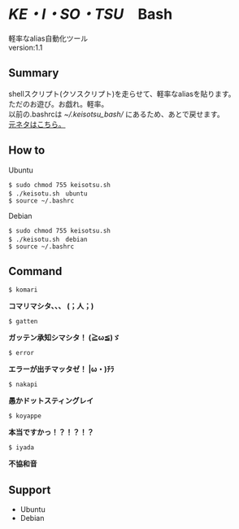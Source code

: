 # _KE・I・SO・TSU_　Bash   
軽率なalias自動化ツール   
version:1.1   

## Summary   
shellスクリプト(クソスクリプト)を走らせて、軽率なaliasを貼ります。   
ただのお遊び。お戯れ。軽率。   
以前の.bashrcは _~/.keisotsu_bash/_ にあるため、あとで戻せます。   
[元ネタはこちら。](https://twitter.com/kohki_1011)   


## How to   

Ubuntu   
```
$ sudo chmod 755 keisotsu.sh   
$ ./keisotu.sh　ubuntu   
$ source ~/.bashrc   
```

Debian   
```
$ sudo chmod 755 keisotsu.sh  
$ ./keisotu.sh　debian  
$ source ~/.bashrc  
```

## Command   
```
$ komari   
```
**コマリマシタ、、、 (；人；)**   

```
$ gatten   
```
**ガッテン承知シマシタ！ (≧ω≦)ゞ**   

```
$ error   
```
**エラーが出チマッタゼ！ |ω・)ﾁﾗ**   

```
$ nakapi   
```
**愚かドットスティングレイ**   

```
$ koyappe   
```
**本当ですかっ！？！？！？**   
```
$ iyada   
```
**不協和音**   


## Support   
- Ubuntu   
- Debian   

